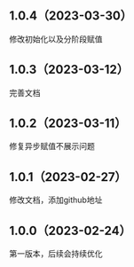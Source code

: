## 1.0.4（2023-03-30）
修改初始化以及分阶段赋值
## 1.0.3（2023-03-12）
完善文档
## 1.0.2（2023-03-11）
修复异步赋值不展示问题
## 1.0.1（2023-02-27）
修改文档，添加github地址
## 1.0.0（2023-02-24）
第一版本，后续会持续优化
